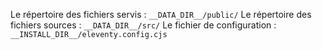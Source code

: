 Le répertoire des fichiers servis : `__DATA_DIR__/public/`
Le répertoire des fichiers sources : `__DATA_DIR__/src/`
Le fichier de configuration : `__INSTALL_DIR__/eleventy.config.cjs`